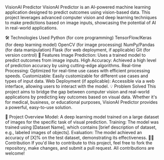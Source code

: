 VisionAI Predictor
VisionAI Predictor is an AI-powered machine learning application designed to predict outcomes using vision-based data. This project leverages advanced computer vision and deep learning techniques to make predictions based on image inputs, showcasing the potential of AI in real-world applications.

🛠️ Technologies Used
Python (for core programming)
TensorFlow/Keras (for deep learning model)
OpenCV (for image processing)
NumPy/Pandas (for data manipulation)
Flask (for web deployment, if applicable)
Git (for version control)
🌟 Features
Image Prediction: Uses a trained model to predict outcomes from image inputs.
High Accuracy: Achieved a high level of prediction accuracy by using cutting-edge algorithms.
Real-time Processing: Optimized for real-time use cases with efficient processing speeds.
Customizable: Easily customizable for different use cases and types of input data.
Web Deployment (if applicable): Accessible via a web interface, allowing users to interact with the model.
💡 Problem Solved
This project aims to bridge the gap between computer vision and real-world applications by predicting key outcomes based on visual data. Whether it's for medical, business, or educational purposes, VisionAI Predictor provides a powerful, easy-to-use solution.

📝 Project Overview
Model: A deep learning model trained on a large dataset of images for the specific task of visual prediction.
Training: The model was trained using [Dataset Name], which contains [brief description of dataset, e.g., labeled images of objects].
Evaluation: The model achieved an accuracy of [X]% on the test dataset, demonstrating its effectiveness.
👨‍💻 Contribution
If you'd like to contribute to this project, feel free to fork the repository, make changes, and submit a pull request. All contributions are welcome!
